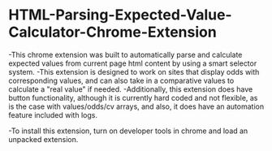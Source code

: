# HTML-Parsing-Expected-Value-Calculator-Chrome-Extension

-This chrome extension was built to automatically parse and calculate expected values from current page html content by using a smart selector system. 
-This extension is designed to work on sites that display odds with corresponding values, and can also take in a comparative values to calculate a "real value" if needed. 
-Additionally, this extension does have button functionality, although it is currently hard coded and not flexible, as is the case with values/odds/cv arrays, and also, it does have an automation feature included with logs.

-To install this extension, turn on developer tools in chrome and load an unpacked extension.
